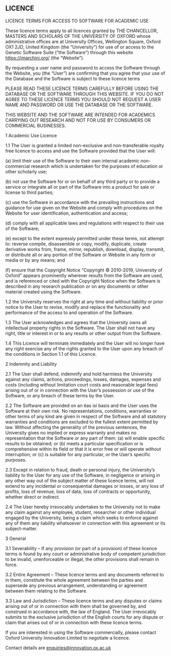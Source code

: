 ## LICENCE

LICENCE TERMS FOR ACCESS TO SOFTWARE FOR ACADEMIC USE

These licence terms apply to all licences granted by THE CHANCELLOR, MASTERS AND SCHOLARS OF THE UNIVERSITY OF OXFORD whose administrative offices are at University Offices, Wellington Square, Oxford OX1 2JD, United Kingdom (the “University”) for use of or access to the Genetic Software Suite (“the Software”) through this website https://jmarchini.org/ (the “Website”).

By requesting a user name and password to access the Software through the Website, you (the “User”) are confirming that you agree that your use of the Database and the Software is subject to these licence terms

PLEASE READ THESE LICENCE TERMS CAREFULLY BEFORE USING THE DATABASE OR THE SOFTWARE THROUGH THIS WEBSITE. IF YOU DO NOT AGREE TO THESE LICENCE TERMS YOU SHOULD NOT REQUEST A USER NAME AND PASSWORD OR USE THE DATABASE OR THE SOFTWARE.

THIS WEBSITE AND THE SOFTWARE ARE INTENDED FOR ACADEMICS CARRYING OUT RESEARCH AND NOT FOR USE BY CONSUMERS OR COMMERCIAL BUSINESSES.

1 Academic Use Licence

1.1 The User is granted a limited non-exclusive and non-transferable royalty free licence to access and use the Software provided that the User will:

(a) limit their use of the Software to their own internal academic non-commercial research which is undertaken for the purposes of education or other scholarly use;

(b) not use the Software for or on behalf of any third party or to provide a service or integrate all or part of the Software into a product for sale or license to third parties;

(c) use the Software in accordance with the prevailing instructions and guidance for use given on the Website and comply with procedures on the Website for user identification, authentication and access;

(d) comply with all applicable laws and regulations with respect to their use of the Software;

(e) except to the extent expressly permitted under these terms, not attempt to: reverse compile, disassemble or copy, modify, duplicate, create derivative works from, frame, mirror, republish, download, display, transmit, or distribute all or any portion of the Software or Website in any form or media or by any means; and

(f) ensure that the Copyright Notice “Copyright © 2010-2019, University of Oxford” appears prominently wherever results from the Software are used, and is referenced or cited with the Copyright Notice when the Software is described in any research publication or on any documents or other material created using the Software.

1.2 the University reserves the right at any time and without liability or prior notice to the User to revise, modify and replace the functionality and performance of the access to and operation of the Software.

1.3 The User acknowledges and agrees that the University owns all intellectual property rights in the Software. The User shall not have any right, title or interest in or to any results or other output from the Software.

1.4 This Licence will terminate immediately and the User will no longer have any right exercise any of the rights granted to the User upon any breach of the conditions in Section 1.1 of this Licence.

2 Indemnity and Liability

2.1 The User shall defend, indemnify and hold harmless the University against any claims, actions, proceedings, losses, damages, expenses and costs (including without limitation court costs and reasonable legal fees) arising out of or in connection with the User’s possession or use of the Software, or any breach of these terms by the User.

2.2 The Software are provided on an ëas isí basis and the User uses the Software at their own risk. No representations, conditions, warranties or other terms of any kind are given in respect of the Software and all statutory warranties and conditions are excluded to the fullest extent permitted by law. Without affecting the generality of the previous sentences, the University gives no implied or express warranty and makes no representation that the Software or any part of them: (a) will enable specific results to be obtained; or (b) meets a particular specification or is comprehensive within its field or that it is error free or will operate without interruption; or (c) is suitable for any particular, or the User’s specific purposes.

2.3 Except in relation to fraud, death or personal injury, the University’s liability to the User for any use of the Software, in negligence or arising in any other way out of the subject matter of these licence terms, will not extend to any incidental or consequential damages or losses, or any loss of profits, loss of revenue, loss of data, loss of contracts or opportunity, whether direct or indirect.

2.4 The User hereby irrevocably undertakes to the University not to make any claim against any employee, student, researcher or other individual engaged by the University, being a claim which seeks to enforce against any of them any liability whatsoever in connection with this agreement or its subject-matter.

3 General

3.1 Severability – If any provision (or part of a provision) of these licence terms is found by any court or administrative body of competent jurisdiction to be invalid, unenforceable or illegal, the other provisions shall remain in force.

3.2 Entire Agreement – These licence terms and any documents referred to in them, constitute the whole agreement between the parties and supersede any previous arrangement, understanding or agreement between them relating to the Software.

3.3 Law and Jurisdiction – These licence terms and any disputes or claims arising out of or in connection with them shall be governed by, and construed in accordance with, the law of England. The User irrevocably submits to the exclusive jurisdiction of the English courts for any dispute or claim that arises out of or in connection with these licence terms.

If you are interested in using the Software commercially, please contact Oxford University Innovation Limited to negotiate a licence.

Contact details are [enquiries@innovation.ox.ac.uk](enquiries@innovation.ox.ac.uk)
